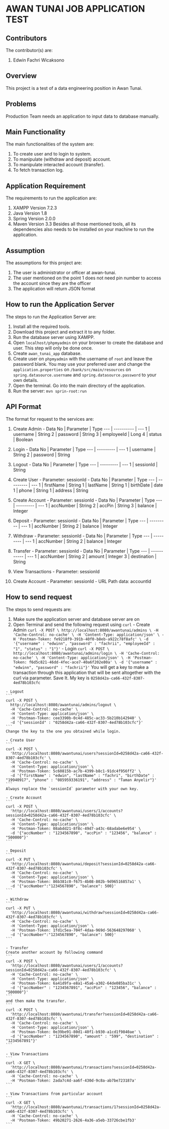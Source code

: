 # AWAN TUNAI JOB APPLICATION TEST

## Contributors
The contributor(s) are:
  1. Edwin Fachri Wicaksono

## Overview
This project is a test of a data engineering position in Awan Tunai.

## Problems
Production Team needs an application to input data to database manually.

## Main Functionality
The main functionalities of the system are:
  1. To create user and to login to system.
  2. To manipulate (withdraw and deposit) account.
  3. To manipulate interacted account (transfer).
  4. To fetch transaction log.

## Application Requirement
The requirements to run the application are:
  1. XAMPP Version 7.2.3
  2. Java Version 1.8
  3. Spring Version 2.0.0
  4. Maven Version 3.3
Besides all those mentioned tools, all its dependencies also needs to be installed on your machine to run the application.

## Assumption
The assumptions for this project are:
  1. The user is administrator or officer at awan-tunai.
  2. The user mentioned on the point 1 does not need pin number to access the account since they are the officer
  3. The application will return JSON format

## How to run the Application Server
The steps to run the Application Server are:
  1. Install all the required tools.
  2. Download this project and extract it to any folder.
  3. Run the database server using XAMPP.
  4. Open `localhost/phpmyadmin` on your browser to create the database and user. This step will only be done once.
  5. Create `awan_tunai_app` database.
  6. Create user on `phpmyadmin` with the username of `root` and leave the password blank. You may use your preferred user and change the `application.properties` on `/bank/src/main/resources` on `spring.datasource.username` and `spring.datasource.password` to your own details.
  7. Open the terminal. Go into the main directory of the application.
  8. Run the server: `mvn sprin-root:run`

## API Format
The format for request to the services are:
  1. Create Admin
    - Data
    No  | Parameter  | Type
    --- | ---------- | ---
    1   | username   | String
    2   | password   | String
    3   | employeeId | Long
    4   | status     | Boolean

  2. Login
    - Data
    No  | Parameter | Type
    --- | --------- | ---
    1   | username  | String
    2   | password  | String

  3. Logout
    - Data
    No  | Parameter | Type
    --- | --------- | ---
    1   | sessionId | String

  4. Create User
    - Parameter: sessionId
    - Data
    No  | Parameter | Type
    --- | --------- | ---
    1   | firstName | String
    1   | lastName  | String
    1   | birthDate | date
    1   | phone     | String
    1   | address   | String

  5. Create Account
    - Parameter: sessionId
    - Data
    No  | Parameter | Type
    --- | --------- | ---
    1   | accNumber | String
    2   | accPin    | String
    3   | balance   | Integer

  6. Deposit
    - Parameter: sessionId
    - Data
    No  | Parameter | Type
    --- | --------- | ---
    1   | accNumber | String
    2   | balance   | Integer

  7. Withdraw
    - Parameter: sessionId
    - Data
    No  | Parameter | Type
    --- | --------- | ---
    1   | accNumber | String
    2   | balance   | Integer

  8. Transfer
    - Parameter: sessionId
    - Data
    No  | Parameter   | Type
    --- | ----------- | ---
    1   | accNumber   | String
    2   | amount      | Integer
    3   | destination | String

  9. View Transactions
    - Parameter: sessionId

  10. Create Account
    - Parameter: sessionId
    - URL Path data: accountId




## How to send request
The steps to send requests are:
  1. Make sure the application server and database server are on
  2. Open Terminal and send the following request using `curl`
    - Create Admin
    ```
    curl -X POST \
      http://localhost:8080/awantunai/admins \
      -H 'Cache-Control: no-cache' \
      -H 'Content-Type: application/json' \
      -H 'Postman-Token: fe9218f9-391b-40f0-b8eb-a922c78f8afc' \
      -d '{"username" : "edwinn", "password" : "fachrii", "employeeId" : "1", "status" : "1"}'
    ```
    - Login
    ```
    curl -X POST \
      http://localhost:8080/awantunai/admins/login \
      -H 'Cache-Control: no-cache' \
      -H 'Content-Type: application/json' \
      -H 'Postman-Token: f6d5c821-46dd-4fec-ace7-40a6f202e80a' \
      -d '{"username" : "edwinn", "password" : "fachrii"}'
    ```
    You will get a key to make a transaction through this application that will be sent altogether with the curl via parameter. Save It. My key is `0258d42a-ca66-432f-8307-4ed78b103cfc`

    - Logout
    ```
    curl -X POST \
      http://localhost:8080/awantunai/admins/logout \
      -H 'Cache-Control: no-cache' \
      -H 'Content-Type: application/json' \
      -H 'Postman-Token: cee3390b-0c4d-485c-ac33-5b210b142940' \
      -d '{"sessionId" : "0258d42a-ca66-432f-8307-4ed78b103cfc"}'
    ```
    Change the key to the one you obtained while login.

    - Create User
    ```
    curl -X POST \
      'http://localhost:8080/awantunai/users?sessionId=0258d42a-ca66-432f-8307-4ed78b103cfc' \
      -H 'Cache-Control: no-cache' \
      -H 'Content-Type: application/json' \
      -H 'Postman-Token: 5c60815b-ac7b-4399-b8c1-91dc4f956ff2' \
      -d '{"firstName" : "edwin", "lastName" : "fachri", "birthDate" : "19940917", "phone" : "085959336191", "address" : "Taman Anyelir"}'
    ```
    Always replace the `sessionId` parameter with your own key.

    - Create Account
    ```
    curl -X POST \
      'http://localhost:8080/awantunai/users/1/accounts?sessionId=0258d42a-ca66-432f-8307-4ed78b103cfc' \
      -H 'Cache-Control: no-cache' \
      -H 'Content-Type: application/json' \
      -H 'Postman-Token: 08abdd21-8f8c-49d7-a43c-68adabe6e954' \
      -d '{"accNumber" : "1234567890", "accPin" : "123456", "balance" : "500000"}'
    ```

    - Deposit
    ```
    curl -X PUT \
      'http://localhost:8080/awantunai/deposit?sessionId=0258d42a-ca66-432f-8307-4ed78b103cfc' \
      -H 'Cache-Control: no-cache' \
      -H 'Content-Type: application/json' \
      -H 'Postman-Token: 86b381c0-f675-4b08-802b-9d96516857a1' \
      -d '{"accNumber":"1234567890", "balance": 500}'
    ```

    - Withdraw
    ```
    curl -X PUT \
      'http://localhost:8080/awantunai/withdraw?sessionId=0258d42a-ca66-432f-8307-4ed78b103cfc' \
      -H 'Cache-Control: no-cache' \
      -H 'Content-Type: application/json' \
      -H 'Postman-Token: 1fd1c5ea-704f-4daa-969d-563648297060' \
      -d '{"accNumber":"1234567890", "balance": 500}'
    ```

    - Transfer
    Create another account by following command
    ```
    curl -X POST \
      'http://localhost:8080/awantunai/users/1/accounts?sessionId=0258d42a-ca66-432f-8307-4ed78b103cfc' \
      -H 'Cache-Control: no-cache' \
      -H 'Content-Type: application/json' \
      -H 'Postman-Token: 6a41d9fa-e8a1-45a6-a302-64de085ba31c' \
      -d '{"accNumber" : "1234567891", "accPin" : "123456", "balance" : "500000"}'
    ```
    and then make the transfer.
    ```
    curl -X POST \
      'http://localhost:8080/awantunai/transfer?sessionId=0258d42a-ca66-432f-8307-4ed78b103cfc' \
      -H 'Cache-Control: no-cache' \
      -H 'Content-Type: application/json' \
      -H 'Postman-Token: 0e39be91-80d1-40f1-b930-a1cd1f9840ae' \
      -d '{"accNumber" : "1234567890", "amount" : "599", "destination" : "1234567891"}'
    ```

    - View Transactions
    ```
    curl -X GET \
      'http://localhost:8080/awantunai/transactions?sessionId=0258d42a-ca66-432f-8307-4ed78b103cfc' \
      -H 'Cache-Control: no-cache' \
      -H 'Postman-Token: 2ada7c4d-aa6f-430d-9c8a-ab7be723187a'
    ```

    - View Transactions from particular account
    ```
    curl -X GET \
      'http://localhost:8080/awantunai/transactions/1?sessionId=0258d42a-ca66-432f-8307-4ed78b103cfc' \
      -H 'Cache-Control: no-cache' \
      -H 'Postman-Token: 49b20271-2626-4a36-a5eb-33726cbe1fb3'
    ```
